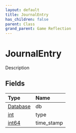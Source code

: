 ```yaml
---
layout: default
title: JournalEntry
has_children: false
parent: Class
grand_parent: Game Reflection
---
```

# JournalEntry
Description 

## Fields

| Type | Name |
|:-------------|:--------------|
| [Database](/docs/game-reflection/components/database) | db |
| [int](/docs/game-reflection/enums/int) | type |
| [int64](/docs/game-reflection/components/int64) | time_stamp |

